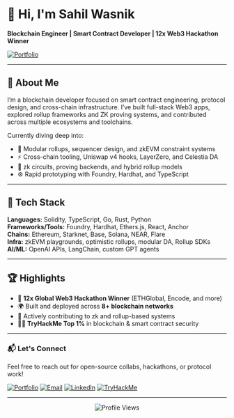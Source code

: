 # 👋 Hi, I'm Sahil Wasnik  
**Blockchain Engineer | Smart Contract Developer | 12x Web3 Hackathon Winner**

[![Portfolio](https://img.shields.io/badge/Portfolio-sahilwasnik.tech-orange?style=for-the-badge)](https://sahilwasnik.tech)

---

## 🚀 About Me  
I’m a blockchain developer focused on smart contract engineering, protocol design, and cross-chain infrastructure. I’ve built full-stack Web3 apps, explored rollup frameworks and ZK proving systems, and contributed across multiple ecosystems and toolchains.

Currently diving deep into:  
- 🔬 Modular rollups, sequencer design, and zkEVM constraint systems  
- ⚡ Cross-chain tooling, Uniswap v4 hooks, LayerZero, and Celestia DA  
- 🧪 zk circuits, proving backends, and hybrid rollup models  
- ⚙️ Rapid prototyping with Foundry, Hardhat, and TypeScript  

---

## 🔨 Tech Stack  
**Languages:** Solidity, TypeScript, Go, Rust, Python  
**Frameworks/Tools:** Foundry, Hardhat, Ethers.js, React, Anchor  
**Chains:** Ethereum, Starknet, Base, Solana, NEAR, Flare  
**Infra:** zkEVM playgrounds, optimistic rollups, modular DA, Rollup SDKs  
**AI/ML:** OpenAI APIs, LangChain, custom GPT agents  

---

## 🏆 Highlights  
- 🥇 **12x Global Web3 Hackathon Winner** (ETHGlobal, Encode, and more)  
- 🌍 Built and deployed across **8+ blockchain networks**  
- 🔧 Actively contributing to zk and rollup-based systems  
- 🧑‍💻 **TryHackMe Top 1%** in blockchain & smart contract security  

---

### 📬 Let's Connect  
Feel free to reach out for open-source collabs, hackathons, or protocol work!

[![Portfolio](https://img.shields.io/badge/Portfolio-sahilwasnik.tech-orange)](https://sahilwasnik.tech)
[![Email](https://img.shields.io/badge/Email-04syee@gmail.com-red)](mailto:04syee@gmail.com)
[![LinkedIn](https://img.shields.io/badge/LinkedIn-sahilwasnik-blue)](https://linkedin.com/in/sahilwasnik)
[![TryHackMe](https://img.shields.io/badge/TryHackMe-0xSY3-green)](https://tryhackme.com/p/0xSY3)

---

<div align="center">
  <img src="https://komarev.com/ghpvc/?username=0xSY3&color=blue" alt="Profile Views" />
</div>
